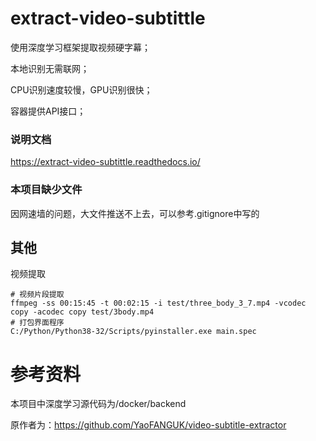 # extract-video-subtittle
使用深度学习框架提取视频硬字幕；

本地识别无需联网；

CPU识别速度较慢，GPU识别很快；

容器提供API接口；

### 说明文档

https://extract-video-subtittle.readthedocs.io/


### 本项目缺少文件
因网速墙的问题，大文件推送不上去，可以参考.gitignore中写的


## 其他
视频提取
```shell
# 视频片段提取
ffmpeg -ss 00:15:45 -t 00:02:15 -i test/three_body_3_7.mp4 -vcodec copy -acodec copy test/3body.mp4
# 打包界面程序
C:/Python/Python38-32/Scripts/pyinstaller.exe main.spec

```

# 参考资料
本项目中深度学习源代码为/docker/backend

原作者为：https://github.com/YaoFANGUK/video-subtitle-extractor
